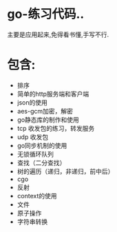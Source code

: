 # go-练习代码..
主要是应用起来,免得看书懂,手写不行.

# 包含:
* 排序
* 简单的http服务端和客户端
* json的使用
* aes-gcm加密，解密
* go静态库的制作和使用
* tcp 收发包的练习，转发服务
* udp 收发包
* go同步机制的使用
* 无锁循环队列
* 查找（二分查找）
* 树的遍历（递归，非递归，前中后）
* cgo
* 反射
* context的使用
* 文件
* 原子操作
* 字符串转换

